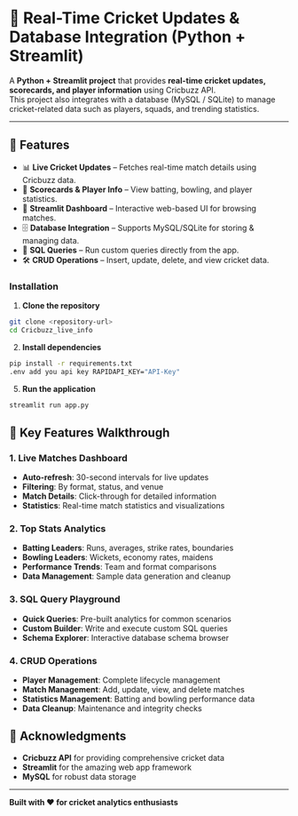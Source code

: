 # 🏏 Real-Time Cricket Updates & Database Integration (Python + Streamlit)

A **Python + Streamlit project** that provides **real-time cricket updates, scorecards, and player information** using Cricbuzz API.  
This project also integrates with a database (MySQL / SQLite) to manage cricket-related data such as players, squads, and trending statistics.

---

## 🚀 Features
- 📊 **Live Cricket Updates** – Fetches real-time match details using Cricbuzz data.
- 📝 **Scorecards & Player Info** – View batting, bowling, and player statistics.
- 🎯 **Streamlit Dashboard** – Interactive web-based UI for browsing matches.
- 🗄️ **Database Integration** – Supports MySQL/SQLite for storing & managing data.
- 🔎 **SQL Queries** – Run custom queries directly from the app.
- 🛠 **CRUD Operations** – Insert, update, delete, and view cricket data.

### Installation

1. **Clone the repository**
```bash
git clone <repository-url>
cd Cricbuzz_live_info
```

2. **Install dependencies**
```bash
pip install -r requirements.txt
.env add you api key RAPIDAPI_KEY="API-Key"
```

5. **Run the application**
```bash
streamlit run app.py
```

## 🎯 Key Features Walkthrough

### 1. Live Matches Dashboard
- **Auto-refresh**: 30-second intervals for live updates
- **Filtering**: By format, status, and venue
- **Match Details**: Click-through for detailed information
- **Statistics**: Real-time match statistics and visualizations

### 2. Top Stats Analytics
- **Batting Leaders**: Runs, averages, strike rates, boundaries
- **Bowling Leaders**: Wickets, economy rates, maidens
- **Performance Trends**: Team and format comparisons
- **Data Management**: Sample data generation and cleanup

### 3. SQL Query Playground
- **Quick Queries**: Pre-built analytics for common scenarios
- **Custom Builder**: Write and execute custom SQL queries
- **Schema Explorer**: Interactive database schema browser

### 4. CRUD Operations
- **Player Management**: Complete lifecycle management
- **Match Management**: Add, update, view, and delete matches
- **Statistics Management**: Batting and bowling performance data
- **Data Cleanup**: Maintenance and integrity checks


## 🙏 Acknowledgments

- **Cricbuzz API** for providing comprehensive cricket data
- **Streamlit** for the amazing web app framework
- **MySQL** for robust data storage

---

**Built with ❤️ for cricket analytics enthusiasts**